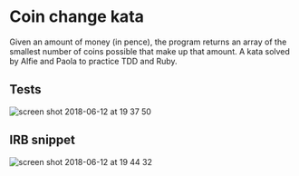 # Coin change kata
Given an amount of money (in pence), the program returns an array of the smallest number of coins possible that make up that amount. A kata solved by Alfie and Paola to practice TDD and Ruby.

## Tests

![screen shot 2018-06-12 at 19 37 50](https://user-images.githubusercontent.com/33669463/41310454-740c436a-6e79-11e8-89c1-20f7499786df.png)

## IRB snippet

![screen shot 2018-06-12 at 19 44 32](https://user-images.githubusercontent.com/33669463/41310462-782d768a-6e79-11e8-9ccb-3a07ddc9a183.png)
